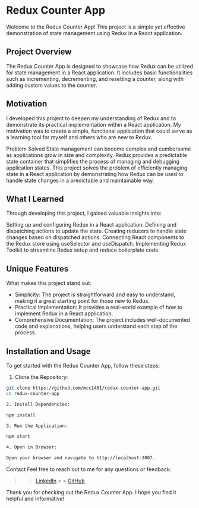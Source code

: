 # Redux Counter App

Welcome to the Redux Counter App! This project is a simple yet effective demonstration of state management using Redux in a React application.

## Project Overview

The Redux Counter App is designed to showcase how Redux can be utilized for state management in a React application. It includes basic functionalities such as incrementing, decrementing, and resetting a counter, along with adding custom values to the counter.

## Motivation

I developed this project to deepen my understanding of Redux and to demonstrate its practical implementation within a React application. My motivation was to create a simple, functional application that could serve as a learning tool for myself and others who are new to Redux.

Problem Solved
State management can become complex and cumbersome as applications grow in size and complexity. Redux provides a predictable state container that simplifies the process of managing and debugging application states. This project solves the problem of efficiently managing state in a React application by demonstrating how Redux can be used to handle state changes in a predictable and maintainable way.

## What I Learned

Through developing this project, I gained valuable insights into:

Setting up and configuring Redux in a React application.
Defining and dispatching actions to update the state.
Creating reducers to handle state changes based on dispatched actions.
Connecting React components to the Redux store using useSelector and useDispatch.
Implementing Redux Toolkit to streamline Redux setup and reduce boilerplate code.

## Unique Features

What makes this project stand out:

- Simplicity: The project is straightforward and easy to understand, making it a great starting point for those new to Redux.
- Practical Implementation: It provides a real-world example of how to implement Redux in a React application.
- Comprehensive Documentation: The project includes well-documented code and explanations, helping users understand each step of the process.

## Installation and Usage

To get started with the Redux Counter App, follow these steps:

1. Clone the Repository:

```bash
git clone https://github.com/mcc1461/redux-counter-app.git
cd redux-counter-app

2. Install Dependencies:

npm install

3. Run the Application:

npm start

4. Open in Browser:

Open your browser and navigate to http://localhost:3007.

```

Contact
Feel free to reach out to me for any questions or feedback:

> > [LinkedIn](https://www.linkedin.com/in/mcoskuncelebi/) > > [GitHub](https://github.com/mcc1461)

Thank you for checking out the Redux Counter App. I hope you find it helpful and informative!
